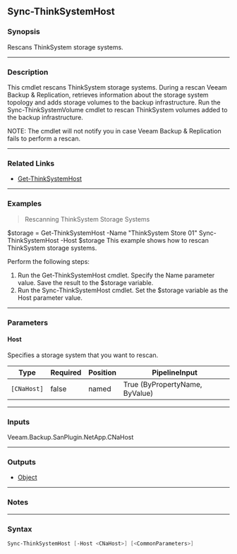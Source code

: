 Sync-ThinkSystemHost
--------------------

### Synopsis
Rescans ThinkSystem storage systems.

---

### Description

This cmdlet rescans ThinkSystem storage systems.
During a rescan Veeam Backup & Replication, retrieves information about the storage system topology and adds storage volumes to the backup infrastructure.
Run the Sync-ThinkSystemVolume cmdlet to rescan ThinkSystem volumes added to the backup infrastructure.

NOTE: The cmdlet will not notify you in case Veeam Backup & Replication fails to perform a rescan.

---

### Related Links
* [Get-ThinkSystemHost](Get-ThinkSystemHost)

---

### Examples
> Rescanning ThinkSystem Storage Systems

$storage = Get-ThinkSystemHost -Name "ThinkSystem Store 01"
Sync-ThinkSystemHost -Host $storage
This example shows how to rescan ThinkSystem storage systems.

Perform the following steps:
1. Run the Get-ThinkSystemHost cmdlet. Specify the Name parameter value.  Save the result to the $storage variable.
2. Run the Sync-ThinkSystemHost cmdlet. Set the $storage variable as the Host parameter value.

---

### Parameters
#### **Host**
Specifies a storage system that you want to rescan.

|Type       |Required|Position|PipelineInput                 |
|-----------|--------|--------|------------------------------|
|`[CNaHost]`|false   |named   |True (ByPropertyName, ByValue)|

---

### Inputs
Veeam.Backup.SanPlugin.NetApp.CNaHost

---

### Outputs
* [Object](https://learn.microsoft.com/en-us/dotnet/api/System.Object)

---

### Notes

---

### Syntax
```PowerShell
Sync-ThinkSystemHost [-Host <CNaHost>] [<CommonParameters>]
```
